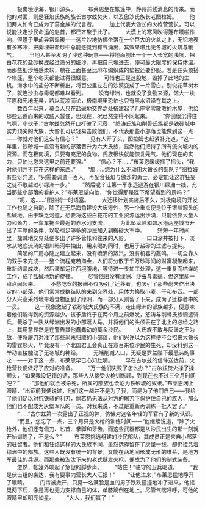 　　极南境沙海，银川源头。
　　布莱恩坐在帐篷中，静待前线消息的传来。而他的对面，则是狂焰氏族的族长古尔兹焚火，以及傲沙氏族长老图拉姆。
　　他们两人如今已成为了莫金族的代言者。
　　加上代表大酋长的火枪营营长，可以说能决定沙民命运的魁首，都已齐聚于此了。
　　大漠上的寒风吹得篷布噗啦作响，但篷子里却异常温暖——这片沙地仿佛坐落在一个巨大的火盆之上，无论地表有多寒冷，把脚埋进盐砂中总能感觉到有气涌出，其效果堪比无冬城的火炕与暖气。
　　当地人甚至发明了沙这种玩意——将地面刨出一个一人长宽的浅坑，把白花花的盐砂换成经过筛分的细沙，再把自己埋进去，便可最大限度的保持体温。而那些细沙触感柔软，躺在上面甚至比麻布编织成的垫被还要舒服。若是在头顶搭个帐篷，整个冬天都能过得很惬意。
　　可惜也正是这股地，毁掉了此地的生机。海水中的盐分不断析出，将百公里左右的沙漠变成了一片雪白。别说花草树木了，就连沙虫与毒蝎都难以看到。
　　没有绿洲，也就没了食物来源，偌大一块平原和死地无异，若以荒凉而论，极南境里恐怕也只有黑水沼泽在其之上。
　　数百年以来，莫金人只在盐碱地交界之处搭建起了几座零零散散的木屋，供给那些远道而来的取盐人暂住，但现在，况已然变得不同起来。
　　“你倒很沉得住气啊，小伙子，”古尔兹忽然开口打破了沉寂，“怒涛氏族和削骨氏族都是铁砂城中实力顶尖的大族，大酋长可以轻易击败他们，不代表那些小部落也能做到这一点——你就对他们这么有信心？”
　　见有人开了头，图拉姆也赶紧补充道，“这一年里，铁砂城一直没有新的部落晋升为六大氏族，显然他们把持了所有流向城内的资源。而在极南境，只要有充足的食物，氏族很快就能恢复元气。他们现在的实力，只怕比您来这里之前还要强。”
　　“信心？不……”布莱恩缓缓摇了摇头，“我对他们并不存在这样的东西。”
　　“那……您为什么不动用大酋长的部队？”图拉姆有些讶异道，“只需要调遣一百人，再配合狂焰与傲沙的勇士，必定能让这群狂妄之徒不敢越过小绿洲一步。”
　　“然后呢？让第一军永远巡游在银川绿洲一线，充当那些小部落的看护人？”布莱恩望向他，“你觉得那是陛下希望看到的景吗？”
　　“呃，这……”图拉姆一时语塞。
　　大迁移计划实施后不久，对极南境的开发工作也随之启动，除了在无尽海角建设大庆港外，另一个重点便是位于银川源头的盐碱地。由于缺乏河道，想要将这些白花花的工业资源运出沙漠，只能依靠大量人力和畜力，一车车拖至最近的赤水河支流。
　　为此坠龙岭和碧水港两座城市开出了丰厚的条件，以吸引足够多的沙民加入到搬砂大军中。
　　短短一年时间里，盐碱地交界处便多出了许多营帐和往来的人影。
　　一口口深井被打下，淡水从地底流淌的银川暗河中抽出，用来喝的同时，也用于盐砂的过滤与提纯。
　　简陋的厂房亦随之建立起来，没有喷涌的蒸汽，没有机器的轰鸣，一切全靠人的双手来完成——整个流程宛若淘金，人们将分散于千万砂砾间的财富凝聚起来，重新结晶成块，然后装车运往西境腹地，等待进一步加工处理，这一重复而枯燥的工作，成了盐碱地新的旋律。
　　尽管依旧没有绿洲、沙虫与毒蝎，但这里却一点点闹起来。
　　不愁吃穿的报酬不仅吸引了迁移者，也吸引了那些尚未作出决定的小部落。他们常常成群结队的来到交界处，用体力换取小麦、干和布匹。一部分人兴高采烈地带着食物回到了绿洲，而一部分人则留了下来，成为了迁移者中的一员。
　　这一现象激起了铁砂城大氏族的不满，走出绿洲的部族越多，便意味着他们能得到的资源越少。该矛盾终于在两个月之前爆发，怒涛与削骨氏族调遣骑兵，截杀了一队从绿洲出发的小部落人马，并将他们的头颅丢在了北上的必经之路上，其用意显然是在警告其他蠢蠢动的莫金沙民。
　　大氏族不敢与灰堡之王为敌，便将屠刀对准了那些尚未归顺的小部落，他们兴许以为这样便不会招来大酋长的雷霆怒火，毕竟没有一个北国君王会真正在意百来位沙民的生死，却没料到这一举动直接触动了无冬城的神经。
　　无端削减人口，无疑是罗兰陛下最忌讳的事之一——对于这一点，布莱恩早已心知肚明。
　　早在古尔兹的信件送达前，火枪营长便做好了应对的准备。
　　“万一他们失败了怎么办？”古尔兹焚火揉了揉额头，“如果我没记错的话，那些人从接受火枪训练起，到现在也不过三个月时间吧？”
　　“那他们就会被杀死，所属的部族也会沦为铁砂城的奴隶。”布莱恩闭上眼睛，“出征前我便说过，他们这一战并不是为了我，而是为了他们自己——我给了他们足以对抗铁骑的利刃，倘若仍无法从对方的屠刀下保护住自己的族人，那么他们也不配成为灰堡军队的一员。对我来说，不过是重新再训练一批人罢了。”
　　“……”古尔兹第一次露出了正视的神，仿佛对这名年轻的军官有了新的认识。
　　“而且，您忘了一点，三个月只是火枪的训练时间——”他继续说道，“除了火枪外，他们还有佩刀、匕首、拳脚和牙齿，而这些武器都是从沙民出生的那一刻就开始训练了，不是么？”
　　布莱恩挑选组建的沙民部队，其成员正是来自小部落的驻留者。他们和狂焰这样的大氏族不同，虽然选择留在了灰堡一线，却仍挂念着绿洲中的部族。这些人既没有统一的背景，又能在两地间形成无形的维系，是地方军最佳的兵源。而那些被淘汰下来的老式燧发火枪，便成为了他们的制式装备。
　　忽然，帐篷外响起了急促的脚步声。
　　“站住！”驻守的卫兵喝道。
　　“我是伏击组的裘达，我有要事向营长大人汇报！”
　　“让他进来，”布莱恩猛地睁开了眼睛。
　　门帘被掀开，只见一名满脸是血的男子跌跌撞撞地冲了进来，他摇晃两下后，像是再也无力支撑自己的体，单膝跪倒在地上。尽管气喘吁吁，可他的眼睛里却明亮如星。
　　“大人，我们赢了！”